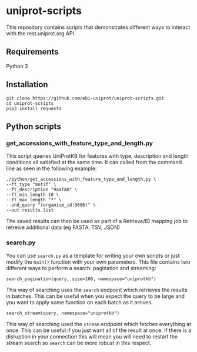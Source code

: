 # uniprot-scripts

This repository contains scripts that demonstrates different ways to interact with the rest.uniprot.org API.

## Requirements

Python 3

## Installation

```
git clone https://github.com/ebi-uniprot/uniprot-scripts.git
cd uniprot-scripts
pip3 install requests
```

## Python scripts

### get_accessions_with_feature_type_and_length.py

This script queries UniProtKB for features with type, description and length conditions all satisfied at the same time. It can called from the command line as seen in the following example:

```
./python/get_accessions_with_feature_type_and_length.py \
--ft_type "motif" \
--ft_description "9aaTAD" \
--ft_min_length 10 \
--ft_max_length "*" \
--and_query "(organism_id:9606)" \
--out results.list
```

The saved results can then be used as part of a Retrieve/ID mapping job to retreive additional data (eg FASTA, TSV, JSON)

### search.py

You can use `search.py` as a template for writing your own scripts or just modify the `main()` function with your own parameters. This file contains two different ways to perform a search: pagination and streaming:

```
search_pagination(query, size=100, namespace="uniprotkb")
```

This way of searching uses the `search` endpoint which retrieves the results in batches. This can be useful when you expect the query to be large and you want to apply some function on each batch as it arrives.

```
search_stream(query, namespace="uniprotkb")
```

This way of searching used the `stream` endpoint which fetches everything at once. This can be useful if you just want all of the result at once. If there is a disruption in your connection this will mean you will need to restart the stream search so `search` can be more robust in this respect.
